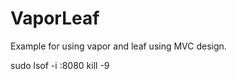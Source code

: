# VaporLeaf
Example for using vapor and leaf using MVC design.

sudo lsof -i :8080
kill -9 <proc id>
